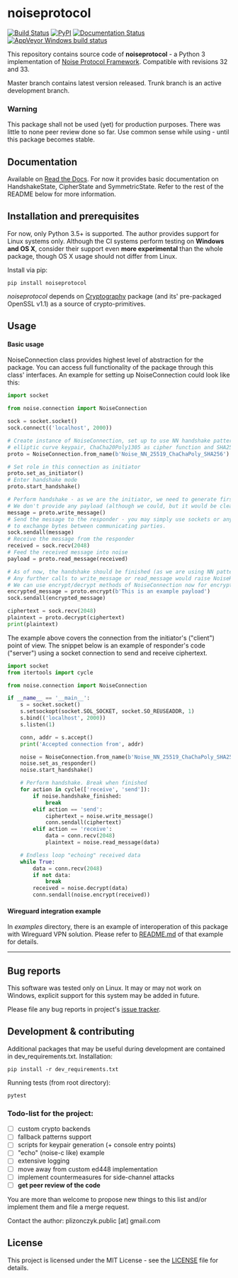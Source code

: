 noiseprotocol
=============
[![Build Status](https://travis-ci.org/plizonczyk/noiseprotocol.svg?branch=master)](https://travis-ci.org/plizonczyk/noiseprotocol)
[![PyPI](https://img.shields.io/pypi/v/noiseprotocol.svg)](https://pypi.python.org/pypi/noiseprotocol)
[![Documentation Status](https://readthedocs.org/projects/noiseprotocol/badge/)](http://noiseprotocol.readthedocs.io/)
[![AppVeyor Windows build status](https://ci.appveyor.com/api/projects/status/nta56n98cs7pbnpp?svg=true)](https://ci.appveyor.com/project/plizonczyk/noiseprotocol)

This repository contains source code of **noiseprotocol** - a Python 3 implementation of [Noise Protocol Framework](http://www.noiseprotocol.org/).
Compatible with revisions 32 and 33.

Master branch contains latest version released. Trunk branch is an active development branch.

### Warning
This package shall not be used (yet) for production purposes. There was little to none peer review done so far. 
Use common sense while using - until this package becomes stable.

## Documentation
Available on [Read the Docs](https://noiseprotocol.readthedocs.io). For now it provides basic documentation on 
HandshakeState, CipherState and SymmetricState. Refer to the rest of the README below for more information.

## Installation and prerequisites
For now, only Python 3.5+ is supported.
The author provides support for Linux systems only. Although the CI systems perform testing on **Windows and OS X**, consider their support even **more experimental** than the whole package, though OS X usage should not differ from Linux.

Install via pip:
```
pip install noiseprotocol 
```
*noiseprotocol* depends on [Cryptography](https://github.com/pyca/cryptography/) package (and its' pre-packaged OpenSSL v1.1) as a source of crypto-primitives. 
 
## Usage

#### Basic usage
NoiseConnection class provides highest level of abstraction for the package. You can access full functionality of the package
through this class' interfaces. An example for setting up NoiseConnection could look like this:

```python
import socket

from noise.connection import NoiseConnection

sock = socket.socket()
sock.connect(('localhost', 2000))

# Create instance of NoiseConnection, set up to use NN handshake pattern, Curve25519 for
# elliptic curve keypair, ChaCha20Poly1305 as cipher function and SHA256 for hashing.  
proto = NoiseConnection.from_name(b'Noise_NN_25519_ChaChaPoly_SHA256')

# Set role in this connection as initiator
proto.set_as_initiator()
# Enter handshake mode
proto.start_handshake()

# Perform handshake - as we are the initiator, we need to generate first message. 
# We don't provide any payload (although we could, but it would be cleartext for this pattern).
message = proto.write_message()
# Send the message to the responder - you may simply use sockets or any other way 
# to exchange bytes between communicating parties. 
sock.sendall(message)
# Receive the message from the responder 
received = sock.recv(2048)
# Feed the received message into noise
payload = proto.read_message(received)

# As of now, the handshake should be finished (as we are using NN pattern). 
# Any further calls to write_message or read_message would raise NoiseHandshakeError exception.
# We can use encrypt/decrypt methods of NoiseConnection now for encryption and decryption of messages.
encrypted_message = proto.encrypt(b'This is an example payload')
sock.sendall(encrypted_message)

ciphertext = sock.recv(2048)
plaintext = proto.decrypt(ciphertext)
print(plaintext)
```

The example above covers the connection from the initiator's ("client") point of view. The snippet below is an example of responder's code ("server") using a socket connection to send and receive ciphertext.

```python
import socket
from itertools import cycle

from noise.connection import NoiseConnection

if __name__ == '__main__':
    s = socket.socket()
    s.setsockopt(socket.SOL_SOCKET, socket.SO_REUSEADDR, 1)
    s.bind(('localhost', 2000))
    s.listen(1)

    conn, addr = s.accept()
    print('Accepted connection from', addr)

    noise = NoiseConnection.from_name(b'Noise_NN_25519_ChaChaPoly_SHA256')
    noise.set_as_responder()
    noise.start_handshake()

    # Perform handshake. Break when finished
    for action in cycle(['receive', 'send']):
        if noise.handshake_finished:
            break
        elif action == 'send':
            ciphertext = noise.write_message()
            conn.sendall(ciphertext)
        elif action == 'receive':
            data = conn.recv(2048)
            plaintext = noise.read_message(data)

    # Endless loop "echoing" received data
    while True:
        data = conn.recv(2048)
        if not data:
            break
        received = noise.decrypt(data)
        conn.sendall(noise.encrypt(received))
```

#### Wireguard integration example
In *examples* directory, there is an example of interoperation of this package with Wireguard VPN solution. Please refer to [README.md](examples/wireguard/README.md) of that example for details.

----
## Bug reports
This software was tested only on Linux. It may or may not work on Windows, explicit support for this system may be added in future.

Please file any bug reports in project's [issue tracker](https://github.com/plizonczyk/noiseprotocol/issues). 

## Development & contributing
Additional packages that may be useful during development are contained in dev_requirements.txt.
Installation:

```
pip install -r dev_requirements.txt
```

Running tests (from root directory):
```
pytest
```

### Todo-list for the project:

- [ ] custom crypto backends
- [ ] fallback patterns support
- [ ] scripts for keypair generation (+ console entry points)
- [ ] "echo" (noise-c like) example
- [ ] extensive logging
- [ ] move away from custom ed448 implementation
- [ ] implement countermeasures for side-channel attacks
- [ ] **get peer review of the code**

You are more than welcome to propose new things to this list and/or implement them and file a merge request.

Contact the author: plizonczyk.public [at] gmail.com

## License
This project is licensed under the MIT License - see the [LICENSE](LICENSE) file for details.
